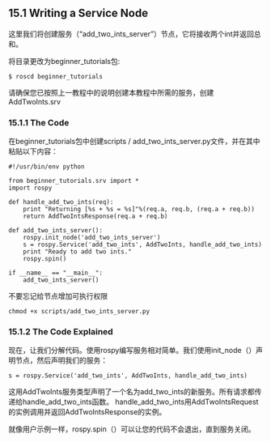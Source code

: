 ## 15.1 Writing a Service Node
这里我们将创建服务（“add_two_ints_server”）节点，它将接收两个int并返回总和。

将目录更改为beginner_tutorials包:
```
$ roscd beginner_tutorials
```
请确保您已按照上一教程中的说明创建本教程中所需的服务，创建AddTwoInts.srv
### 15.1.1 The Code
在beginner_tutorials包中创建scripts / add_two_ints_server.py文件，并在其中粘贴以下内容：

```
#!/usr/bin/env python

from beginner_tutorials.srv import *
import rospy

def handle_add_two_ints(req):
    print "Returning [%s + %s = %s]"%(req.a, req.b, (req.a + req.b))
    return AddTwoIntsResponse(req.a + req.b)

def add_two_ints_server():
    rospy.init_node('add_two_ints_server')
    s = rospy.Service('add_two_ints', AddTwoInts, handle_add_two_ints)
    print "Ready to add two ints."
    rospy.spin()

if __name__ == "__main__":
    add_two_ints_server()
```
不要忘记给节点增加可执行权限
```
chmod +x scripts/add_two_ints_server.py
```
### 15.1.2 The Code Explained
现在，让我们分解代码。使用rospy编写服务相对简单。我们使用init_node（）声明节点，然后声明我们的服务：
```
s = rospy.Service('add_two_ints', AddTwoInts, handle_add_two_ints)
```
这用AddTwoInts服务类型声明了一个名为add_two_ints的新服务。所有请求都传递给handle_add_two_ints函数。 handle_add_two_ints用AddTwoIntsRequest的实例调用并返回AddTwoIntsResponse的实例。

就像用户示例一样，rospy.spin（）可以让您的代码不会退出，直到服务关闭。






